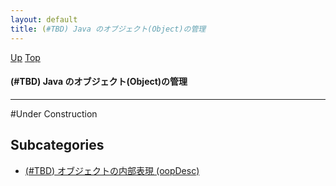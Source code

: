 ```yaml
---
layout: default
title: (#TBD) Java のオブジェクト(Object)の管理  
---
```

[Up](noBQBNlO_D.html) [Top](../index.html)

#### (#TBD) Java のオブジェクト(Object)の管理  

--- 
#Under Construction



## Subcategories
* [(#TBD) オブジェクトの内部表現 (oopDesc)](noKe7z_0zz.html)



